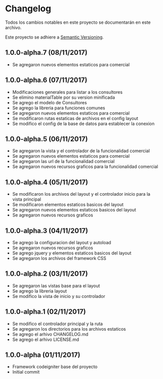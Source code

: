 # Changelog
Todos los cambios notables en este proyecto se documentarán en este archivo.

Este proyecto se adhiere a [Semantic Versioning](http://semver.org/spec/v2.0.0.html).

## 1.0.0-alpha.7 (08/11/2017)
- Se agregaron nuevos elementos estaticos para comercial

## 1.0.0-alpha.6 (07/11/2017)
- Modificaciones generales para listar a los consultores
- Se elimino materialTable por su version minificada
- Se agrego el modelo de Consultores
- Se agrego la libreria para funciones comunes
- Se agregaron nuevos elementos estaticos para comercial
- Se modificaron rutas estaticas de archivos en el config layout
- Se modifico el config de la base de datos para establecer la conexion

## 1.0.0-alpha.5 (06/11/2017)
- Se agregaron la vista y el controlador de la funcionalidad comercial
- Se agregaron nuevos elementos estaticos para comercial
- Se agregaron las url de la funcionalidad comercial
- Se agregaron nuevos recursos graficos para la funcionalidad comercial

## 1.0.0-alpha.4 (05/11/2017)
- Se modificaron los archivos del layout y el controlador inicio para la vista principal
- Se modificaron elementos estaticos basicos del layout
- Se agregaron nuevos elementos estaticos basicos del layout
- Se agregaron nuevos recursos graficos

## 1.0.0-alpha.3 (04/11/2017)
- Se agrego la configuracion del layout y autoload
- Se agregaron nuevos recursos graficos
- Se agrego jquery y elementos estaticos basicos del layout
- Se agregaron los archivos del framework CSS

## 1.0.0-alpha.2 (03/11/2017)
- Se agregaron las vistas base para el layout
- Se agrego la libreria layout
- Se modifico la vista de inicio y su controlador

## 1.0.0-alpha.1 (02/11/2017)
- Se modifico el controlador principal y la ruta
- Se agregaron los directorios para los archivos estaticos
- Se agrego el arhivo CHANGELOG.md
- Se agrego el arhivo LICENSE.md

## 1.0.0-alpha (01/11/2017)
- Framework codeigniter base del proyecto
- Initial commit